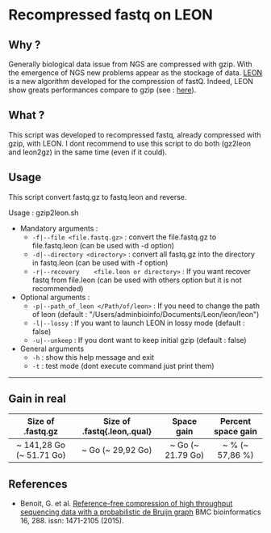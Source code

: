 # Recompressed fastq on LEON

## Why ?

Generally biological data issue from NGS are compressed with gzip.
With the emergence of NGS new problems appear as the stockage of data.
[LEON](https://github.com/GATB/leon) is a new algorithm developed for the compression of fastQ.
Indeed, LEON show greats performances compare to gzip (see : [here](https://github.com/Char-Al/bench_leon)).

## What ?

This script was developed to recompressed fastq, already compressed with gzip, with LEON.
I dont recommend to use this script to do both (gz2leon and leon2gz) in the same time (even if it could).

## Usage

This script convert fastq.gz to fastq.leon and reverse.

Usage : gzip2leon.sh

* Mandatory arguments :
	* `-f|--file <file.fastq.gz>`	: convert the file.fastq.gz to file.fastq.leon (can be used with -d option)
	* `-d|--directory <directory>`	: convert all fastq.gz into the directory in fastq.leon (can be used with -f option)
	* `-r|--recovery	<file.leon or directory>` : If you want recover fastq from file.leon (can be used with others option but it is not recommended)
* Optional arguments :
	* `-p|--path_of_leon </Path/of/leon>`	: If you need to change the path of leon (default : "/Users/adminbioinfo/Documents/Leon/leon/leon")
	* `-l|--lossy`	: If you want to launch LEON in lossy mode (default : false)
	* `-u|--unkeep`	: If you dont want to keep initial gzip (default : false)
* General arguments
	* `-h`	: show this help message and exit
	* `-t`	: test mode (dont execute command just print them)

---

## Gain in real

Size of .fastq.gz | Size of .fastq{.leon,.qual} | Space gain | Percent space gain
:---------------: | :-------------------------: | :--------: | :----------------:
~ 141,28 Go (~ 51.71 Go) | ~ Go (~ 29,92 Go) | ~ Go (~ 21.79 Go) | ~ % (~ 57,86 %)

## References

* Benoit, G. et al. [Reference-free compression of high throughput sequencing data with a probabilistic de Bruijn graph](http://www.biomedcentral.com/1471-2105/16/288) BMC bioinformatics 16, 288. issn: 1471-2105 (2015).
